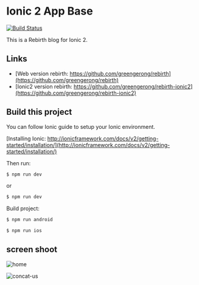 Ionic 2 App Base
=====================

[![Build Status](https://travis-ci.org/greengerong/rebirth-ionic2.svg?branch=master)](https://travis-ci.org/greengerong/rebirth-ionic2)

This is a Rebirth blog for Ionic 2.

## Links

* [Web version rebirth: https://github.com/greengerong/rebirth](https://github.com/greengerong/rebirth)
* [Ionic2 version rebirth: https://github.com/greengerong/rebirth-ionic2](https://github.com/greengerong/rebirth-ionic2)


## Build this project

You can follow Ionic guide to setup your Ionic environment.

[Installing Ionic: http://ionicframework.com/docs/v2/getting-started/installation/](http://ionicframework.com/docs/v2/getting-started/installation/)

Then run:

```bash
$ npm run dev
```

or 

```bash
$ npm run dev
```

Build project:

```bash
$ npm run android
```

```bash
$ npm run ios
```

## screen shoot


![home](https://github.com/greengerong/rebirth-ionic2/blob/master/screenshoots/home.png?raw=true)

![concat-us](https://github.com/greengerong/rebirth-ionic2/blob/master/screenshoots/concat-us.png?raw=true)
